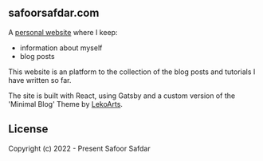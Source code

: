 ## safoorsafdar.com

A [personal website](https://safoorsafdar.com/) where I keep:

- information about myself
- blog posts

This website is an platform to the collection of the blog posts and tutorials I have written so far.


The site is built with React, using Gatsby and a custom version of the 'Minimal Blog' Theme by [LekoArts](https://www.lekoarts.de?utm_source=minimal-blog&utm_medium=Starter).

## License

Copyright (c) 2022 - Present Safoor Safdar
